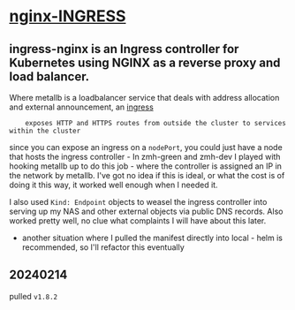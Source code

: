 # [nginx-INGRESS](https://kubernetes.github.io/ingress-nginx/deploy/#bare-metal-clusters)
## ingress-nginx is an Ingress controller for Kubernetes using NGINX as a reverse proxy and load balancer.

Where metallb is a loadbalancer service that deals with address allocation and external announcement, an [ingress](https://kubernetes.io/docs/concepts/services-networking/ingress/)

        exposes HTTP and HTTPS routes from outside the cluster to services within the cluster

since you can expose an ingress on a `nodePort`, you could just have a node that hosts the ingress controller - In zmh-green and zmh-dev I played with hooking metallb up to do this job - where the controller is assigned an IP in the network by metallb. I've got no idea if this is ideal, or what the cost is of doing it this way, it worked well enough when I needed it.

I also used `Kind: Endpoint` objects to weasel the ingress controller into serving up my NAS and other external objects via public DNS records. Also worked pretty well, no clue what complaints I will have about this later.

- another situation where I pulled the manifest directly into local - helm is recommended, so I'll refactor this eventually

## 20240214

pulled `v1.8.2`